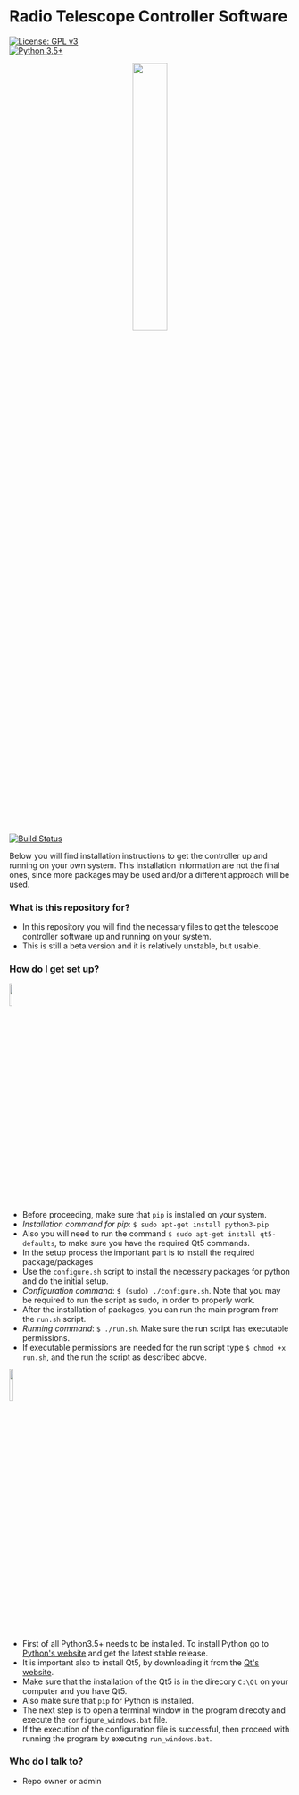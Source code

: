 # Radio Telescope Controller Software #

 [![License: GPL v3](https://img.shields.io/badge/License-GPL%20v3-blue.svg?style=plastic)](https://gitlab.com/amateur-radio-telescope-system/main-controller/PC_GUI_Application/blob/master/LICENSE)  
 [![Python 3.5+](https://img.shields.io/badge/python-3.5%2B-blue.svg?style=plastic)](https://www.python.org/downloads/release/python-350/)
<p align="center">
<img src="https://www.marysrosaries.com/collaboration/images/0/0b/Radio_Telescope_3_%28PSF%29.png" width="35%" />
</p>

[![Build Status](https://img.shields.io/travis/dimst23/RadioTelescope_Controller/master.svg?style=plastic&logo=travis)](https://travis-ci.org/dimst23/RadioTelescope_Controller)

Below you will find installation instructions to get the controller up and running on your own system.
This installation information are not the final ones, since more packages may be used and/or a different approach will be used.

### What is this repository for? ###

* In this repository you will find the necessary files to get the telescope controller software up and running on your system.
* This is still a beta version and it is relatively unstable, but usable.

### How do I get set up? ###

<p>
<img src="https://assets.ubuntu.com/v1/048f7fde-ubuntu_black-orange_hex.jpg" width="10%" />
</p>

* Before proceeding, make sure that `pip` is installed on your system.
* _Installation command for pip_: `$ sudo apt-get install python3-pip`
* Also you will need to run the command `$ sudo apt-get install qt5-defaults`, to make sure you have the required Qt5
commands.
* In the setup process the important part is to install the required package/packages
* Use the `configure.sh` script to install the necessary packages for python and do the initial setup.
* _Configuration command_: `$ (sudo) ./configure.sh`. Note that you may be required to run the script as sudo, in order to properly work.
* After the installation of packages, you can run the main program from the `run.sh` script.
* _Running command_: `$ ./run.sh`. Make sure the run script has executable permissions.
* If executable permissions are needed for the run script type `$ chmod +x run.sh`, and the run the script as described above.

<p>
<img src="https://vignette.wikia.nocookie.net/harimau-malaya/images/c/c9/Windows-logo.png/revision/latest?cb=20160322033433" width="12%" />
</p>

* First of all Python3.5+ needs to be installed. To install Python go to [Python's website](https://www.python.org) and get the latest stable release.
* It is important also to install Qt5, by downloading it from the [Qt's website](https://www.qt.io).
* Make sure that the installation of the Qt5 is in the direcory `C:\Qt` on your computer and you have Qt5.
* Also make sure that `pip` for Python is installed.
* The next step is to open a terminal window in the program direcoty and execute the `configure_windows.bat` file.
* If the execution of the configuration file is successful, then proceed with running the program by executing
`run_windows.bat`.

### Who do I talk to? ###

* Repo owner or admin